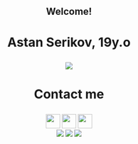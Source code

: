  <h2><p align=center> Welcome! </p></h2>
 <h1><p align=center> Astan Serikov, 19y.o </p></h1>

<div align=center>
  <!--  <img src='https://media1.giphy.com/media/4N3lQozOH2STZdDsOe/giphy.gif?cid=ecf05e473pcufwllvqi6jwrgfsaob9pbjmggbs1jerh0xfbc&rid=giphy.gif'> -->
   <img src='https://media.giphy.com/media/2eKfFHjb30D9tDdJ59/giphy.gif'>
</div>



<h1><p align=center>Contact me</p></h1>
<div align=center>
    <a href='https://t.me/AstikJun'><img height="32" width="32" src='https://simpleicons.org/icons/telegram.svg'></a>
    <a href='https://www.instagram.com/dedoralive_/'><img height="32" width="32" src='https://simpleicons.org/icons/instagram.svg'></a>
    <a href='mailto:serikovastik@gmail.com'><img height="32" width="32" src='https://simpleicons.org/icons/gmail.svg'></a>
</div>

<div align=center>
    <a href='https://t.me/AstikJun'><img src='https://img.shields.io/badge/Telegram-AstikJun-purple'></a>
    <a href='https://www.instagram.com/_serikov_10/'><img src='https://img.shields.io/badge/Instagram-dedoralive_-pink'></a>
    <a href='mailto:serikovastik@gmail.com'><img src='https://img.shields.io/badge/Gmail-serikovastik-blueviolet'></a>
</div>
